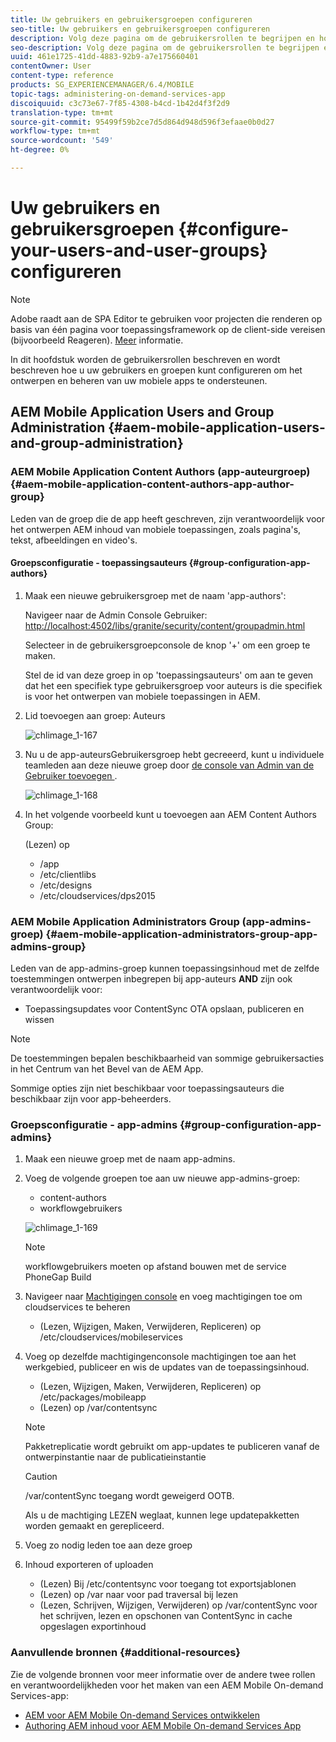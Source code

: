 ```yaml
---
title: Uw gebruikers en gebruikersgroepen configureren
seo-title: Uw gebruikers en gebruikersgroepen configureren
description: Volg deze pagina om de gebruikersrollen te begrijpen en hoe te om uw gebruikers en groepen te vormen om het ontwerpen en het beheer van uw mobiele On-Demand de dienstenapp te steunen.
seo-description: Volg deze pagina om de gebruikersrollen te begrijpen en hoe te om uw gebruikers en groepen te vormen om het ontwerpen en het beheer van uw mobiele On-Demand de dienstenapp te steunen.
uuid: 461e1725-41dd-4883-92b9-a7e175660401
contentOwner: User
content-type: reference
products: SG_EXPERIENCEMANAGER/6.4/MOBILE
topic-tags: administering-on-demand-services-app
discoiquuid: c3c73e67-7f85-4308-b4cd-1b42d4f3f2d9
translation-type: tm+mt
source-git-commit: 95499f59b2ce7d5d864d948d596f3efaae0b0d27
workflow-type: tm+mt
source-wordcount: '549'
ht-degree: 0%

---
```



# Uw gebruikers en gebruikersgroepen {#configure-your-users-and-user-groups} configureren

>[!NOTE]
>
>Adobe raadt aan de SPA Editor te gebruiken voor projecten die renderen op basis van één pagina voor toepassingsframework op de client-side vereisen (bijvoorbeeld Reageren). [Meer](/help/sites-developing/spa-overview.md) informatie.

In dit hoofdstuk worden de gebruikersrollen beschreven en wordt beschreven hoe u uw gebruikers en groepen kunt configureren om het ontwerpen en beheren van uw mobiele apps te ondersteunen.

## AEM Mobile Application Users and Group Administration {#aem-mobile-application-users-and-group-administration}

### AEM Mobile Application Content Authors (app-auteurgroep) {#aem-mobile-application-content-authors-app-author-group}

Leden van de groep die de app heeft geschreven, zijn verantwoordelijk voor het ontwerpen AEM inhoud van mobiele toepassingen, zoals pagina&#39;s, tekst, afbeeldingen en video&#39;s.

#### Groepsconfiguratie - toepassingsauteurs {#group-configuration-app-authors}

1. Maak een nieuwe gebruikersgroep met de naam &#39;app-authors&#39;:

   Navigeer naar de Admin Console Gebruiker: [http://localhost:4502/libs/granite/security/content/groupadmin.html](http://localhost:4502/libs/granite/security/content/groupadmin.html)

   Selecteer in de gebruikersgroepconsole de knop &#39;+&#39; om een groep te maken.

   Stel de id van deze groep in op &#39;toepassingsauteurs&#39; om aan te geven dat het een specifiek type gebruikersgroep voor auteurs is die specifiek is voor het ontwerpen van mobiele toepassingen in AEM.

1. Lid toevoegen aan groep: Auteurs

   ![chlimage_1-167](assets/chlimage_1-167.png)

1. Nu u de app-auteursGebruikersgroep hebt gecreeerd, kunt u individuele teamleden aan deze nieuwe groep door [de console van Admin van de Gebruiker toevoegen ](http://localhost:4502/libs/granite/security/content/useradmin.md).

   ![chlimage_1-168](assets/chlimage_1-168.png)

1. In het volgende voorbeeld kunt u toevoegen aan AEM Content Authors Group:

   (Lezen) op

   * /app
   * /etc/clientlibs
   * /etc/designs
   * /etc/cloudservices/dps2015

### AEM Mobile Application Administrators Group (app-admins-groep) {#aem-mobile-application-administrators-group-app-admins-group}

Leden van de app-admins-groep kunnen toepassingsinhoud met de zelfde toestemmingen ontwerpen inbegrepen bij app-auteurs **AND** zijn ook verantwoordelijk voor:

* Toepassingsupdates voor ContentSync OTA opslaan, publiceren en wissen

>[!NOTE]
>
>De toestemmingen bepalen beschikbaarheid van sommige gebruikersacties in het Centrum van het Bevel van de AEM App.
>
>Sommige opties zijn niet beschikbaar voor toepassingsauteurs die beschikbaar zijn voor app-beheerders.

### Groepsconfiguratie - app-admins {#group-configuration-app-admins}

1. Maak een nieuwe groep met de naam app-admins.
1. Voeg de volgende groepen toe aan uw nieuwe app-admins-groep:

   * content-authors
   * workflowgebruikers

   ![chlimage_1-169](assets/chlimage_1-169.png)

   >[!NOTE]
   >
   >workflowgebruikers moeten op afstand bouwen met de service PhoneGap Build

1. Navigeer naar [Machtigingen console](http://localhost:4502/useradmin) en voeg machtigingen toe om cloudservices te beheren

   * (Lezen, Wijzigen, Maken, Verwijderen, Repliceren) op /etc/cloudservices/mobileservices

1. Voeg op dezelfde machtigingenconsole machtigingen toe aan het werkgebied, publiceer en wis de updates van de toepassingsinhoud.

   * (Lezen, Wijzigen, Maken, Verwijderen, Repliceren) op /etc/packages/mobileapp
   * (Lezen) op /var/contentsync

   >[!NOTE]
   >
   >Pakketreplicatie wordt gebruikt om app-updates te publiceren vanaf de ontwerpinstantie naar de publicatieinstantie

   >[!CAUTION]
   >
   >/var/contentSync toegang wordt geweigerd OOTB.
   >
   >Als u de machtiging LEZEN weglaat, kunnen lege updatepakketten worden gemaakt en gerepliceerd.

1. Voeg zo nodig leden toe aan deze groep
1. Inhoud exporteren of uploaden

   * (Lezen) Bij /etc/contentsync voor toegang tot exportsjablonen
   * (Lezen) op /var naar voor pad traversal bij lezen
   * (Lezen, Schrijven, Wijzigen, Verwijderen) op /var/contentSync voor het schrijven, lezen en opschonen van ContentSync in cache opgeslagen exportinhoud

### Aanvullende bronnen {#additional-resources}

Zie de volgende bronnen voor meer informatie over de andere twee rollen en verantwoordelijkheden voor het maken van een AEM Mobile On-demand Services-app:

* [AEM voor AEM Mobile On-demand Services ontwikkelen](/help/mobile/aem-mobile-on-demand.md)
* [Authoring AEM inhoud voor AEM Mobile On-demand Services App](/help/mobile/mobile-apps-ondemand.md)
